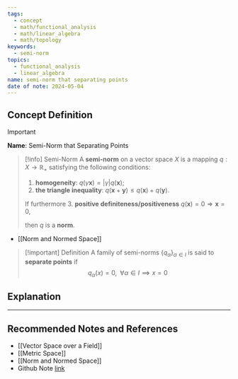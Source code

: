 ```yaml
---
tags:
  - concept
  - math/functional_analysis
  - math/linear_algebra
  - math/topology
keywords:
  - semi-norm
topics:
  - functional_analysis
  - linear_algebra
name: semi-norm that separating points
date of note: 2024-05-04
---
```


## Concept Definition

>[!important]
>**Name**:  Semi-Norm that Separating Points


>[!info] Semi-Norm
>A **semi-norm** on a vector space $X$ is a mapping $q: X\rightarrow \mathbb{R}_{+}$ satisfying the following conditions: 
> 1. **homogeneity**: $q(\gamma \mathbf{x}) = |\gamma| q(\mathbf{x})$;
> 2. **the triangle inequality**: $q(\mathbf{x}+\mathbf{y})\le q(\mathbf{x})+ q(\mathbf{y})$.
>
>If furthermore 
> 3. **positive definiteness/positiveness** $q(\mathbf{x})=0 \Rightarrow \mathbf{x}=0$, 
>     
>then $q$ is a **norm**.

- [[Norm and Normed Space]]

>[!important] Definition
>A family of semi-norms $\{ q_{\alpha} \}_{\alpha\in I}$ is said to **separate points** if 
>$$
>q_{\alpha}(x) = 0, \;\; \forall \alpha \in I \implies x = 0
>$$


## Explanation










-----------
##  Recommended Notes and References

- [[Vector Space over a Field]]
- [[Metric Space]]
- [[Norm and Normed Space]]
- Github Note [link](https://github.com/TianpeiLuke/SelfStudyNotes/tree/master/self-study/probability_and_measure_theory)